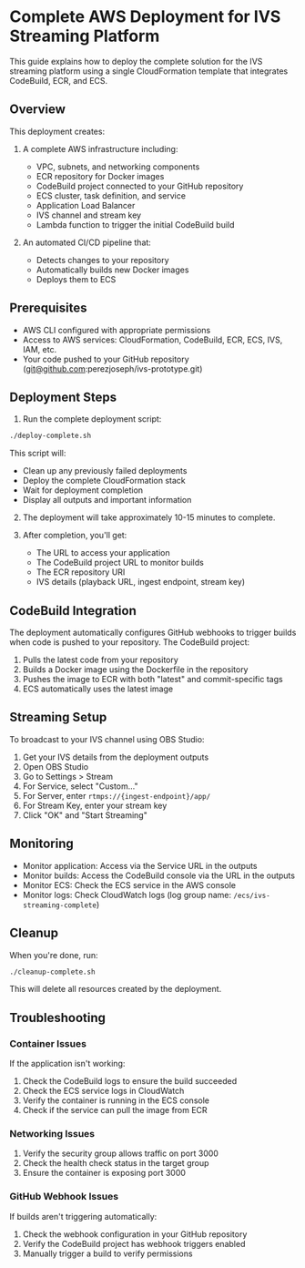 # Complete AWS Deployment for IVS Streaming Platform

This guide explains how to deploy the complete solution for the IVS streaming platform using a single CloudFormation template that integrates CodeBuild, ECR, and ECS.

## Overview

This deployment creates:

1. A complete AWS infrastructure including:
   - VPC, subnets, and networking components
   - ECR repository for Docker images
   - CodeBuild project connected to your GitHub repository
   - ECS cluster, task definition, and service
   - Application Load Balancer
   - IVS channel and stream key
   - Lambda function to trigger the initial CodeBuild build

2. An automated CI/CD pipeline that:
   - Detects changes to your repository
   - Automatically builds new Docker images
   - Deploys them to ECS

## Prerequisites

- AWS CLI configured with appropriate permissions
- Access to AWS services: CloudFormation, CodeBuild, ECR, ECS, IVS, IAM, etc.
- Your code pushed to your GitHub repository (git@github.com:perezjoseph/ivs-prototype.git)

## Deployment Steps

1. Run the complete deployment script:

```bash
./deploy-complete.sh
```

This script will:
- Clean up any previously failed deployments
- Deploy the complete CloudFormation stack
- Wait for deployment completion
- Display all outputs and important information

2. The deployment will take approximately 10-15 minutes to complete.

3. After completion, you'll get:
   - The URL to access your application
   - The CodeBuild project URL to monitor builds
   - The ECR repository URI
   - IVS details (playback URL, ingest endpoint, stream key)

## CodeBuild Integration

The deployment automatically configures GitHub webhooks to trigger builds when code is pushed to your repository. The CodeBuild project:

1. Pulls the latest code from your repository
2. Builds a Docker image using the Dockerfile in the repository
3. Pushes the image to ECR with both "latest" and commit-specific tags
4. ECS automatically uses the latest image

## Streaming Setup

To broadcast to your IVS channel using OBS Studio:

1. Get your IVS details from the deployment outputs
2. Open OBS Studio
3. Go to Settings > Stream
4. For Service, select "Custom..."
5. For Server, enter `rtmps://{ingest-endpoint}/app/`
6. For Stream Key, enter your stream key
7. Click "OK" and "Start Streaming"

## Monitoring

- Monitor application: Access via the Service URL in the outputs
- Monitor builds: Access the CodeBuild console via the URL in the outputs
- Monitor ECS: Check the ECS service in the AWS console
- Monitor logs: Check CloudWatch logs (log group name: `/ecs/ivs-streaming-complete`)

## Cleanup

When you're done, run:

```bash
./cleanup-complete.sh
```

This will delete all resources created by the deployment.

## Troubleshooting

### Container Issues

If the application isn't working:

1. Check the CodeBuild logs to ensure the build succeeded
2. Check the ECS service logs in CloudWatch
3. Verify the container is running in the ECS console
4. Check if the service can pull the image from ECR

### Networking Issues

1. Verify the security group allows traffic on port 3000
2. Check the health check status in the target group
3. Ensure the container is exposing port 3000

### GitHub Webhook Issues

If builds aren't triggering automatically:

1. Check the webhook configuration in your GitHub repository
2. Verify the CodeBuild project has webhook triggers enabled
3. Manually trigger a build to verify permissions